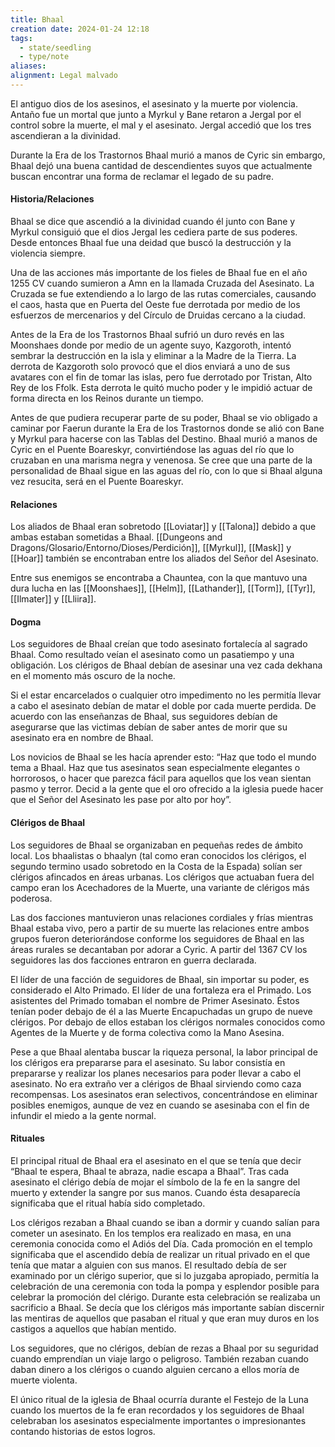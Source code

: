 ```yaml
---
title: Bhaal
creation date: 2024-01-24 12:18
tags:
  - state/seedling
  - type/note
aliases: 
alignment: Legal malvado
---
```

El antiguo dios de los asesinos, el asesinato y la muerte por violencia. Antaño fue un mortal que junto a Myrkul y Bane retaron a Jergal por el control sobre la muerte, el mal y el asesinato. Jergal accedió que los tres ascendieran a la divinidad.

Durante la Era de los Trastornos Bhaal murió a manos de Cyric sin embargo, Bhaal dejó una buena cantidad de descendientes suyos que actualmente buscan encontrar una forma de reclamar el legado de su padre.

#### Historia/Relaciones

Bhaal se dice que ascendió a la divinidad cuando él junto con Bane y Myrkul consiguió que el dios Jergal les cediera parte de sus poderes. Desde entonces Bhaal fue una deidad que buscó la destrucción y la violencia siempre.

Una de las acciones más importante de los fieles de Bhaal fue en el año 1255 CV cuando sumieron a Amn en la llamada Cruzada del Asesinato. La Cruzada se fue extendiendo a lo largo de las rutas comerciales, causando el caos, hasta que en Puerta del Oeste fue derrotada por medio de los esfuerzos de mercenarios y del Círculo de Druidas cercano a la ciudad.

Antes de la Era de los Trastornos Bhaal sufrió un duro revés en las Moonshaes donde por medio de un agente suyo, Kazgoroth, intentó sembrar la destrucción en la isla y eliminar a la Madre de la Tierra. La derrota de Kazgoroth solo provocó que el dios enviará a uno de sus avatares con el fin de tomar las islas, pero fue derrotado por Tristan, Alto Rey de los Ffolk. Esta derrota le quitó mucho poder y le impidió actuar de forma directa en los Reinos durante un tiempo.

Antes de que pudiera recuperar parte de su poder, Bhaal se vio obligado a caminar por Faerun durante la Era de los Trastornos donde se alió con Bane y Myrkul para hacerse con las Tablas del Destino. Bhaal murió a manos de Cyric en el Puente Boareskyr, convirtiéndose las aguas del río que lo cruzaban en una marisma negra y venenosa. Se cree que una parte de la personalidad de Bhaal sigue en las aguas del río, con lo que si Bhaal alguna vez resucita, será en el Puente Boareskyr.
#### Relaciones

Los aliados de Bhaal eran sobretodo [[Loviatar]] y [[Talona]] debido a que ambas estaban sometidas a Bhaal. [[Dungeons and Dragons/Glosario/Entorno/Dioses/Perdición]], [[Myrkul]], [[Mask]] y [[Hoar]] también se encontraban entre los aliados del Señor del Asesinato.

Entre sus enemigos se encontraba a Chauntea, con la que mantuvo una dura lucha en las [[Moonshaes]], [[Helm]], [[Lathander]], [[Torm]], [[Tyr]], [[Ilmater]] y [[Lliira]].

#### Dogma

Los seguidores de Bhaal creían que todo asesinato fortalecía al sagrado Bhaal. Como resultado veían el asesinato como un pasatiempo y una obligación. Los clérigos de Bhaal debían de asesinar una vez cada dekhana en el momento más oscuro de la noche.

Si el estar encarcelados o cualquier otro impedimento no les permitía llevar a cabo el asesinato debían de matar el doble por cada muerte perdida. De acuerdo con las enseñanzas de Bhaal, sus seguidores debían de asegurarse que las victimas debían de saber antes de morir que su asesinato era en nombre de Bhaal.

Los novicios de Bhaal se les hacía aprender esto: “Haz que todo el mundo tema a Bhaal. Haz que tus asesinatos sean especialmente elegantes o horrorosos, o hacer que parezca fácil para aquellos que los vean sientan pasmo y terror. Decid a la gente que el oro ofrecido a la iglesia puede hacer que el Señor del Asesinato les pase por alto por hoy”.
#### Clérigos de Bhaal

Los seguidores de Bhaal se organizaban en pequeñas redes de ámbito local. Los bhaalistas o bhaalyn (tal como eran conocidos los clérigos, el segundo termino usado sobretodo en la Costa de la Espada) solían ser clérigos afincados en áreas urbanas. Los clérigos que actuaban fuera del campo eran los Acechadores de la Muerte, una variante de clérigos más poderosa.

Las dos facciones mantuvieron unas relaciones cordiales y frías mientras Bhaal estaba vivo, pero a partir de su muerte las relaciones entre ambos grupos fueron deteriorándose conforme los seguidores de Bhaal en las áreas rurales se decantaban por adorar a Cyric. A partir del 1367 CV los seguidores las dos facciones entraron en guerra declarada.

El líder de una facción de seguidores de Bhaal, sin importar su poder, es considerado el Alto Primado. El líder de una fortaleza era el Primado. Los asistentes del Primado tomaban el nombre de Primer Asesinato. Éstos tenían poder debajo de él a las Muerte Encapuchadas un grupo de nueve clérigos. Por debajo de ellos estaban los clérigos normales conocidos como Agentes de la Muerte y de forma colectiva como la Mano Asesina.

Pese a que Bhaal alentaba buscar la riqueza personal, la labor principal de los clérigos era prepararse para el asesinato. Su labor consistía en prepararse y realizar los planes necesarios para poder llevar a cabo el asesinato. No era extraño ver a clérigos de Bhaal sirviendo como caza recompensas. Los asesinatos eran selectivos, concentrándose en eliminar posibles enemigos, aunque de vez en cuando se asesinaba con el fin de infundir el miedo a la gente normal.
#### Rituales

El principal ritual de Bhaal era el asesinato en el que se tenía que decir “Bhaal te espera, Bhaal te abraza, nadie escapa a Bhaal”. Tras cada asesinato el clérigo debía de mojar el símbolo de la fe en la sangre del muerto y extender la sangre por sus manos. Cuando ésta desaparecía significaba que el ritual había sido completado.

Los clérigos rezaban a Bhaal cuando se iban a dormir y cuando salían para cometer un asesinato. En los templos era realizado en masa, en una ceremonia conocida como el Adiós del Día. Cada promoción en el templo significaba que el ascendido debía de realizar un ritual privado en el que tenía que matar a alguien con sus manos. El resultado debía de ser examinado por un clérigo superior, que si lo juzgaba apropiado, permitía la celebración de una ceremonia con toda la pompa y esplendor posible para celebrar la promoción del clérigo. Durante esta celebración se realizaba un sacrificio a Bhaal. Se decía que los clérigos más importante sabían discernir las mentiras de aquellos que pasaban el ritual y que eran muy duros en los castigos a aquellos que habían mentido.

Los seguidores, que no clérigos, debían de rezas a Bhaal por su seguridad cuando emprendían un viaje largo o peligroso. También rezaban cuando daban dinero a los clérigos o cuando alguien cercano a ellos moría de muerte violenta.

El único ritual de la iglesia de Bhaal ocurría durante el Festejo de la Luna cuando los muertos de la fe eran recordados y los seguidores de Bhaal celebraban los asesinatos especialmente importantes o impresionantes contando historias de estos logros.